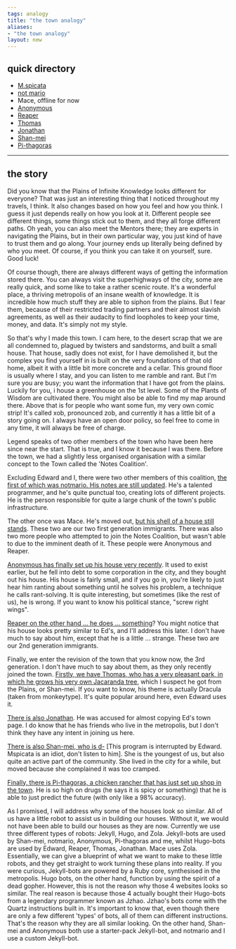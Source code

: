 ```yaml
---
tags: analogy
title: "the town analogy"
aliases:
- "the town analogy"
layout: new
---
```


## quick directory

- [M.spicata](https://spicata.github.io/)
- [not mario](https://notmario.github.io/thenotes/)
- Mace, offline for now
- [Anonymous](https://anonymoof1528.github.io/into-the-shadow-garten/)
- [Reaper](https://grim4reaper.github.io/Year11Notes/)
- [Thomas](https://nottacoz.github.io/jacaranda/)
- [Jonathan](https://supaqwerty.github.io/notes-dump/)
- [Shan-mei](https://shan-mei.github.io/shanmeis-notes/)
- [Pi-thagoras](https://pi-thagoras.github.io/the-chicken-pen/)

---

## the story

Did you know that the Plains of Infinite Knowledge looks different for everyone? That was just an interesting thing that I noticed throughout my travels, I think. It also changes based on how you feel and how you think. I guess it just depends really on how you look at it. Different people see different things, some things stick out to them, and they all forge different paths. Oh yeah, you can also meet the Mentors there; they are experts in navigating the Plains, but in their own particular way, you just kind of have to trust them and go along. Your journey ends up literally being defined by who you meet. Of course, if you think you can take it on yourself, sure. Good luck!

Of course though, there are always different ways of getting the information stored there. You can always visit the superhighways of the city, some are really quick, and some like to take a rather scenic route. It's a wonderful place, a thriving metropolis of an insane wealth of knowledge. It is incredible how much stuff they are able to siphon from the plains. But I fear them, because of their restricted trading partners and their almost slavish agreements, as well as their audacity to find loopholes to keep your time, money, and data. It's simply not my style.

So that's why I made this town. I cam here, to the desert scrap that we are all condemned to, plagued by twisters and sandstorms, and built a small house. That house, sadly does not exist, for I have demolished it, but the complex you find yourself in is built on the very foundations of that old home, albeit it with a little bit more concrete and a cellar. This ground floor is usually where I stay, and you can listen to me ramble and rant. But I'm sure you are busy; you want the information that I have got from the plains. Luckily for you, i house a greenhouse on the 1st level. Some of the Plants of Wisdom are cultivated there. You might also be able to find my map around there. Above that is for people who want some fun, my very own comic strip! It's called xob, pronounced zob, and currently it has a little bit of a story going on. I always have an open door policy, so feel free to come in any time, it will always be free of charge.

Legend speaks of two other members of the town who have been here since near the start. That is true, and I know it because I was there. Before the town, we had a slightly less organised organisation with a similar concept to the Town called the 'Notes Coalition'.

Excluding Edward and I, there were two other members of this coalition, [the first of which was notmario. His notes are still updated](https://notmario.github.io/thenotes/). He's a talented programmer, and he's quite punctual too, creating lots of different projects. He is the person responsible for quite a large chunk of the town's public infrastructure.

The other once was Mace. He's moved out, [but his shell of a house still stands](https://macesnotes.netlify.app/). These two are our two first generation immigrants. There was also two more people who attempted to join the Notes Coalition, but wasn't able to due to the imminent death of it. These people were Anonymous and Reaper.

[Anonymous has finally set up his house very recently](https://anonymoof1528.github.io/into-the-shadow-garten/). It used to exist earlier, but he fell into debt to some corporation in the city, and they bought out his house. His house is fairly small, and if you go in, you're likely to just hear him ranting about something until he solves his problem, a technique he calls rant-solving. It is quite interesting, but sometimes (like the rest of us), he is wrong. If you want to know his political stance, "screw right wings".

[Reaper on the other hand ... he does ... something](https://grim4reaper.github.io/Year11Notes/)? You might notice that his house looks pretty similar to Ed's, and I'll address this later. I don't have much to say about him, except that he is a little ... strange. These two are our 2nd generation immigrants.

Finally, we enter the revision of the town that you know now, the 3rd generation. I don't have much to say about them, as they only recently joined the town. [Firstly, we have Thomas, who has a very pleasant park, in which he grows his very own Jacaranda tree](https://nottacoz.github.io/jacaranda/), which I suspect he got from the Plains, or Shan-mei. If you want to know, his theme is actually Dracula (taken from monkeytype). It's quite popular around here, even Edward uses it.

[There is also Jonathan](https://supaqwerty.github.io/notes-dump/). He was accused for almost copying Ed's town page. I do know that he has friends who live in the metropolis, but I don't think they have any intent in joining us here.

[There is also Shan-mei, who is d-](https://shan-mei.github.io/shanmeis-notes/) [This program is interrupted by Edward. Mspicata is an idiot, don't listen to him]. She is the youngest of us, but also quite an active part of the community. She lived in the city for a while, but moved because she complained it was too cramped.

[Finally, there is Pi-thagoras, a chicken rancher that has just set up shop in the town](https://pi-thagoras.github.io/the-chicken-pen/). He is so high on drugs (he says it is spicy or something) that he is able to just predict the future (with only like a 98% accuracy).

As I promised, I will address why some of the houses look so similar. All of us have a little robot to assist us in building our houses. Without it, we would not have been able to build our houses as they are now. Currently we use three different types of robots: Jekyll, Hugo, and Zola. Jekyll-bots are used by Shan-mei, notmario, Anonymous, Pi-thagoras and me, whilst Hugo-bots are used by Edward, Reaper, Thomas, Jonathan. Mace uses Zola. Essentially, we can give a blueprint of what we want to make to these little robots, and they get straight to work turning these plans into reality. If you were curious, Jekyll-bots are powered by a Ruby core, synthesised in the metropolis. Hugo bots, on the other hand, function by using the spirit of a dead gopher. However, this is not the reason why those 4 websites looks so similar. The real reason is because those 4 actually bought their Hugo-bots from a legendary programmer known as Jzhao. Jzhao's bots come with the Quartz instructions built in. It's important to know that, even though there are only a few different 'types' of bots, all of them can different instructions. That's the reason why they are all similar looking. On the other hand, Shan-mei and Anonymous both use a starter-pack Jekyll-bot, and notmario and I use a custom Jekyll-bot.
